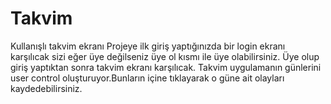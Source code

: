 # Takvim
Kullanışlı takvim ekranı
Projeye ilk giriş yaptığınızda bir login ekranı karşılıcak sizi eğer üye değilseniz üye ol kısmı ile üye olabilirsiniz.
Üye olup giriş yaptıktan sonra takvim ekranı karşılıcak.
Takvim uygulamanın günlerini user control oluşturuyor.Bunların içine tıklayarak o güne ait olayları kaydedebilirsiniz.

